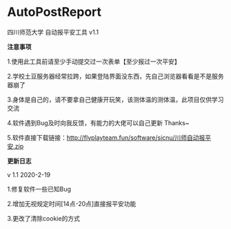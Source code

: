 # AutoPostReport

四川师范大学 自动报平安工具 v1.1

**注意事项**

1.使用此工具前请至少手动提交过一次表单【至少报过一次平安】

2.学校土豆服务器经常拉跨，如果登陆界面没东西，先自己浏览器看看是不是服务器崩了

3.身体是自己的，请不要拿自己健康开玩笑，该测体温的测体温，此项目仅供学习交流

4.软件遇到Bug及时向我反馈，有能力的大佬可以自己更新 Thanks~

5.软件直接下载链接：http://flyplayteam.fun/software/sicnu/川师自动报平安.zip

**更新日志**




v 1.1  2020-2-19

1.修复软件一些已知Bug

2.增加无视规定时间[14点-20点]直接报平安功能

3.更改了清除cookie的方式
